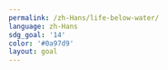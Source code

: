 ```yaml
---
permalink: /zh-Hans/life-below-water/
language: zh-Hans
sdg_goal: '14'
color: '#0a97d9'
layout: goal
---
```


